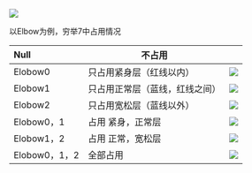 ![](https://cdn.nlark.com/yuque/0/2025/png/43256925/1737341334678-9dd90a35-54fc-4b13-95ae-8dd46489a464.png)

以Elbow为例，穷举7中占用情况

| Null | 不占用 | |
| :--- | --- | --- |
| Elobow0 | 只占用紧身层（红线以内） | ![](https://cdn.nlark.com/yuque/0/2025/png/43256925/1737341743715-4746194f-7213-47b6-b010-6494c63150d7.png) |
| Elobow1 | 只占用正常层（蓝线，红线之间） | ![](https://cdn.nlark.com/yuque/0/2025/png/43256925/1737341764589-ad6c8567-46d0-4dcb-9baa-f1abe44ef013.png) |
| Elobow2 | 只占用宽松层（蓝线以外） | ![](https://cdn.nlark.com/yuque/0/2025/png/43256925/1737341779461-bf76b66e-adb1-4fed-b68a-511283acd692.png) |
| Elobow0，1 | 占用 紧身，正常层 | ![](https://cdn.nlark.com/yuque/0/2025/png/43256925/1737341807799-12f618fc-9763-4756-a0fd-7ff3e2a7e2d1.png) |
| Elobow1，2 | 占用 正常，宽松层 | ![](https://cdn.nlark.com/yuque/0/2025/png/43256925/1737341824535-9d9d7d9a-6782-42f5-a728-bac8a131a00e.png) |
| Elobow0，1，2 | 全部占用 | ![](https://cdn.nlark.com/yuque/0/2025/png/43256925/1737341841803-94498e64-f805-474d-b133-aecfd7903b5e.png) |


